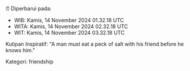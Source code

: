 ⏰ Diperbarui pada:
- WIB: Kamis, 14 November 2024 01.32.18 UTC
- WITA: Kamis, 14 November 2024 02.32.18 UTC
- WIT: Kamis, 14 November 2024 03.32.18 UTC

Kutipan Inspiratif:
"A man must eat a peck of salt with his friend before he knows him."


Kategori: friendship

